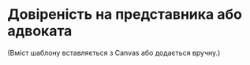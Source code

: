 # Довіреність на представника або адвоката

(Вміст шаблону вставляється з Canvas або додається вручну.)